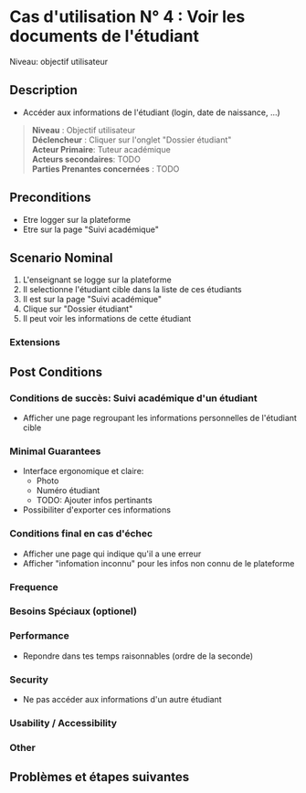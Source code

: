 # Cas d'utilisation N° 4 :  Voir les documents de l'étudiant

Niveau: objectif utilisateur

##	Description
- Accéder aux informations de l'étudiant (login, date de naissance, ...)

> **Niveau** : Objectif utilisateur  
> **Déclencheur** : Cliquer sur l'onglet "Dossier étudiant"  
> **Acteur Primaire**: Tuteur académique   
> **Acteurs secondaires**: TODO   
> **Parties Prenantes concernées** : TODO   
 
 
## Preconditions

- Etre logger sur la plateforme
- Etre sur la page "Suivi académique"

## Scenario Nominal

1.	L'enseignant se logge sur la plateforme
2.	Il selectionne l'étudiant cible dans la liste de ces étudiants
3.	Il est sur la page "Suivi académique"
4.  Clique sur "Dossier étudiant"
5.	Il peut voir les informations de cette étudiant

###	Extensions


## Post Conditions
### Conditions de succès: Suivi académique d'un étudiant

- Afficher une page regroupant les informations personnelles de l'étudiant cible

### Minimal Guarantees
- Interface ergonomique et claire:
  -  Photo 
  -  Numéro étudiant
  -  TODO: Ajouter infos pertinants 
- Possibiliter d'exporter ces informations
 
### Conditions final en cas d'échec
- Afficher une page qui indique qu'il a une erreur 
- Afficher "infomation inconnu" pour les infos non connu de le plateforme


### Frequence  

### Besoins Spéciaux (optionel)  

### Performance  
- Repondre dans tes temps raisonnables (ordre de la seconde)
 
###	Security  
- Ne pas accéder aux informations d'un autre étudiant

###	Usability / Accessibility  

###	Other  

##	Problèmes et étapes suivantes  
